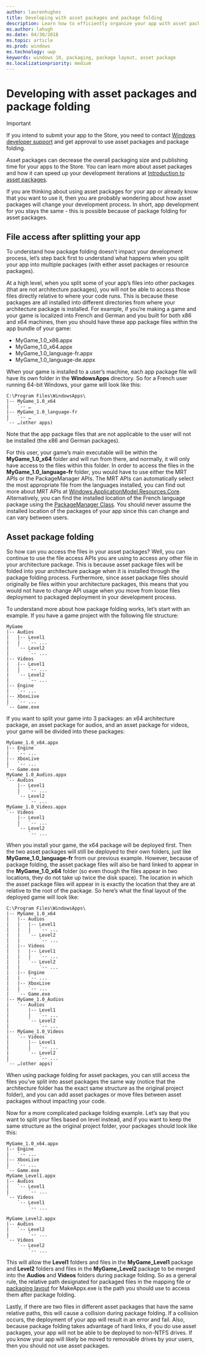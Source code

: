 ```yaml
---
author: laurenhughes
title: Developing with asset packages and package folding
description: Learn how to efficiently organize your app with asset packages and package folding.
ms.author: lahugh
ms.date: 04/30/2018
ms.topic: article
ms.prod: windows
ms.technology: uwp
keywords: windows 10, packaging, package layout, asset package
ms.localizationpriority: medium
---
```


# Developing with asset packages and package folding 

> [!IMPORTANT]
> If you intend to submit your app to the Store, you need to contact [Windows developer support](https://developer.microsoft.com/windows/support) and get approval to use asset packages and package folding.

Asset packages can decrease the overall packaging size and publishing time for your apps to the Store. You can learn more about asset packages and how it can speed up your development iterations at [Introduction to asset packages](asset-packages.md).

If you are thinking about using asset packages for your app or already know that you want to use it, then you are probably wondering about how asset packages will change your development process. In short, app development for you stays the same - this is possible because of package folding for asset packages.

## File access after splitting your app

To understand how package folding doesn’t impact your development process, let’s step back first to understand what happens when you split your app into multiple packages (with either asset packages or resource packages). 

At a high level, when you split some of your app’s files into other packages (that are not architecture packages), you will not be able to access those files directly relative to where your code runs. This is because these packages are all installed into different directories from where your architecture package is installed. For example, if you’re making a game and your game is localized into French and German and you built for both x86 and x64 machines, then you should have these app package files within the app bundle of your game:

- 	MyGame_1.0_x86.appx
- 	MyGame_1.0_x64.appx
- 	MyGame_1.0_language-fr.appx
- 	MyGame_1.0_language-de.appx

When your game is installed to a user’s machine, each app package file will have its own folder in the **WindowsApps** directory. So for a French user running 64-bit Windows, your game will look like this:

```example
C:\Program Files\WindowsApps\
|-- MyGame_1.0_x64
|   `-- …
|-- MyGame_1.0_language-fr
|   `-- …
`-- …(other apps)
```

Note that the app package files that are not applicable to the user will not be installed (the x86 and German packages). 

For this user, your game’s main executable will be within the **MyGame_1.0_x64** folder and will run from there, and normally, it will only have access to the files within this folder. In order to access the files in the **MyGame_1.0_language-fr** folder, you would have to use either the MRT APIs or the PackageManager APIs. The MRT APIs can automatically select the most appropriate file from the languages installed, you can find out more about MRT APIs at [Windows.ApplicationModel.Resources.Core](https://docs.microsoft.com/uwp/api/windows.applicationmodel.resources.core). Alternatively, you can find the installed location of the French language package using the [PackageManager Class](https://docs.microsoft.com/uwp/api/Windows.Management.Deployment.PackageManager). You should never assume the installed location of the packages of your app since this can change and can vary between users. 

## Asset package folding

So how can you access the files in your asset packages? Well, you can continue to use the file access APIs you are using to access any other file in your architecture package. This is because asset package files will be folded into your architecture package when it is installed through the package folding process. Furthermore, since asset package files should originally be files within your architecture packages, this means that you would not have to change API usage when you move from loose files deployment to packaged deployment in your development process. 

To understand more about how package folding works, let’s start with an example. If you have a game project with the following file structure:

```example
MyGame
|-- Audios
|   |-- Level1
|   |   `-- ...
|   `-- Level2
|       `-- ...
|-- Videos
|   |-- Level1
|   |   `-- ...
|   `-- Level2
|       `-- ...
|-- Engine
|   `-- ...
|-- XboxLive
|   `-- ...
`-- Game.exe
```

If you want to split your game into 3 packages: an x64 architecture package, an asset package for audios, and an asset package for videos, your game will be divided into these packages:

```example
MyGame_1.0_x64.appx
|-- Engine
|   `-- ...
|-- XboxLive
|   `-- ...
`-- Game.exe
MyGame_1.0_Audios.appx
`-- Audios
    |-- Level1
    |   `-- ...
    `-- Level2
        `-- ...
MyGame_1.0_Videos.appx
`-- Videos
    |-- Level1
    |   `-- ...
    `-- Level2
        `-- ...
```

When you install your game, the x64 package will be deployed first. Then the two asset packages will still be deployed to their own folders, just like **MyGame_1.0_language-fr** from our previous example. However, because of package folding, the asset package files will also be hard linked to appear in the **MyGame_1.0_x64** folder (so even though the files appear in two locations, they do not take up twice the disk space). The location in which the asset package files will appear in is exactly the location that they are at relative to the root of the package. So here’s what the final layout of the deployed game will look like:

```example 
C:\Program Files\WindowsApps\
|-- MyGame_1.0_x64
|   |-- Audios
|   |   |-- Level1
|   |   |   `-- ...
|   |   `-- Level2
|   |       `-- ...
|   |-- Videos
|   |   |-- Level1
|   |   |   `-- ...
|   |   `-- Level2
|   |       `-- ...
|   |-- Engine
|   |   `-- ...
|   |-- XboxLive
|   |   `-- ...
|   `-- Game.exe
|-- MyGame_1.0_Audios
|   `-- Audios
|       |-- Level1
|       |   `-- ...
|       `-- Level2
|           `-- ...
|-- MyGame_1.0_Videos
|   `-- Videos
|       |-- Level1
|       |   `-- ...
|       `-- Level2
|           `-- ...
`-- …(other apps)
```

When using package folding for asset packages, you can still access the files you’ve split into asset packages the same way (notice that the architecture folder has the exact same structure as the original project folder), and you can add asset packages or move files between asset packages without impacting your code. 

Now for a more complicated package folding example. Let’s say that you want to split your files based on level instead, and if you want to keep the same structure as the original project folder, your packages should look like this:

```example
MyGame_1.0_x64.appx
|-- Engine
|   `-- ...
|-- XboxLive
|   `-- ...
`-- Game.exe
MyGame_Level1.appx
|-- Audios
|   `-- Level1
|       `-- ...
`-- Videos
    `-- Level1
        `-- ...

MyGame_Level2.appx
|-- Audios
|   `-- Level2
|       `-- ...
`-- Videos
    `-- Level2
        `-- ...
```
This will allow the **Level1** folders and files in the **MyGame_Level1** package and **Level2** folders and files in the **MyGame_Level2** package to be merged into the **Audios** and **Videos** folders during package folding. So as a general rule, the relative path designated for packaged files in the mapping file or [packaging layout](packaging-layout.md) for MakeAppx.exe is the path you should use to access them after package folding. 

Lastly, if there are two files in different asset packages that have the same relative paths, this will cause a collision during package folding. If a collision occurs, the deployment of your app will result in an error and fail. Also, because package folding takes advantage of hard links, if you do use asset packages, your app will not be able to be deployed to non-NTFS drives. If you know your app will likely be moved to removable drives by your users, then you should not use asset packages. 


